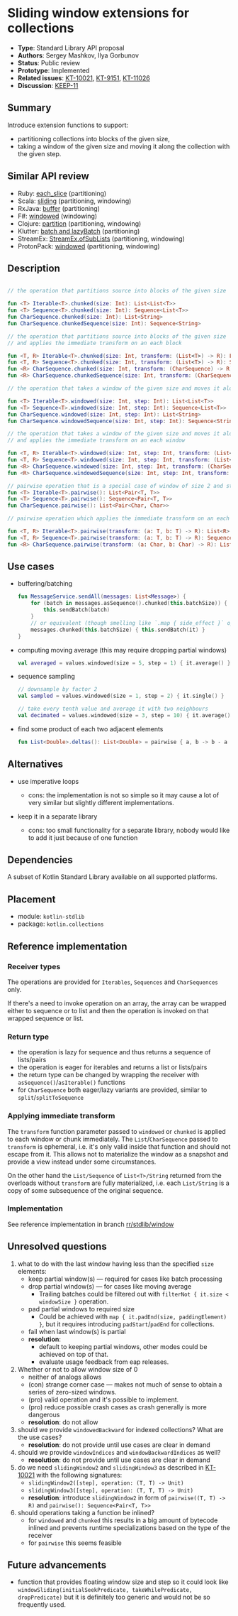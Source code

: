 # Sliding window extensions for collections

* **Type**: Standard Library API proposal
* **Authors**: Sergey Mashkov, Ilya Gorbunov
* **Status**: Public review
* **Prototype**: Implemented
* **Related issues**: [KT-10021](https://youtrack.jetbrains.com/issue/KT-10021), [KT-9151](https://youtrack.jetbrains.com/issue/KT-9151), [KT-11026](https://youtrack.jetbrains.com/issue/KT-11026)
* **Discussion**: [KEEP-11](https://github.com/Kotlin/KEEP/issues/11)

## Summary

Introduce extension functions to support:
- partitioning collections into blocks of the given size,
- taking a window of the given size and moving it along the collection with the given step.

## Similar API review

 - Ruby: [each_slice](http://ruby-doc.org/core-2.2.3/Enumerable.html#method-i-each_slice) (partitioning)
 - Scala: [sliding](http://www.scala-lang.org/api/2.11.8/index.html#scala.collection.IterableLike@sliding%28size:Int,step:Int%29:Iterator[Repr]) (partitioning, windowing)
 - RxJava: [buffer](http://reactivex.io/documentation/operators/buffer.html) (partitioning)
 - F#: [windowed](https://msdn.microsoft.com/visualfsharpdocs/conceptual/seq.windowed['t]-function-[fsharp]) (windowing)
 - Clojure: [partition](https://clojuredocs.org/clojure.core/partition) (partitioning, windowing)
 - Klutter: [batch and lazyBatch](https://github.com/kohesive/klutter/blob/master/core/src/main/kotlin/uy/klutter/core/collections/CollectionsBatching.kt) (partitioning)
 - StreamEx: [StreamEx.ofSubLists](https://github.com/amaembo/streamex/blob/f5bd4c3ba79aa0de87ea834e87ac1040a67fa5d8/src/main/java/one/util/streamex/StreamEx.java#L2677) (partitioning, windowing) 
 - ProtonPack: [windowed](https://github.com/poetix/protonpack/blob/master/src/main/java/com/codepoetics/protonpack/StreamUtils.java#L210) (partitioning, windowing)

## Description

```kotlin

// the operation that partitions source into blocks of the given size

fun <T> Iterable<T>.chunked(size: Int): List<List<T>>
fun <T> Sequence<T>.chunked(size: Int): Sequence<List<T>>
fun CharSequence.chunked(size: Int): List<String>
fun CharSequence.chunkedSequence(size: Int): Sequence<String>

// the operation that partitions source into blocks of the given size 
// and applies the immediate transform on an each block

fun <T, R> Iterable<T>.chunked(size: Int, transform: (List<T>) -> R): List<R>
fun <T, R> Sequence<T>.chunked(size: Int, transform: (List<T>) -> R): Sequence<R>
fun <R> CharSequence.chunked(size: Int, transform: (CharSequence) -> R): List<R>
fun <R> CharSequence.chunkedSequence(size: Int, transform: (CharSequence) -> R): Sequence<R>

// the operation that takes a window of the given size and moves it along  with the given step

fun <T> Iterable<T>.windowed(size: Int, step: Int): List<List<T>>
fun <T> Sequence<T>.windowed(size: Int, step: Int): Sequence<List<T>>
fun CharSequence.windowed(size: Int, step: Int): List<String>
fun CharSequence.windowedSequence(size: Int, step: Int): Sequence<String>

// the operation that takes a window of the given size and moves it along  with the given step
// and applies the immediate transform on an each window

fun <T, R> Iterable<T>.windowed(size: Int, step: Int, transform: (List<T>) -> R): List<R>
fun <T, R> Sequence<T>.windowed(size: Int, step: Int, transform: (List<T>) -> R): Sequence<R>
fun <R> CharSequence.windowed(size: Int, step: Int, transform: (CharSequence) -> R): List<R>
fun <R> CharSequence.windowedSequence(size: Int, step: Int, transform: (CharSequence) -> R): Sequence<R>

// pairwise operation that is a special case of window of size 2 and step 1
fun <T> Iterable<T>.pairwise(): List<Pair<T, T>> 
fun <T> Sequence<T>.pairwise(): Sequence<Pair<T, T>>
fun CharSequence.pairwise(): List<Pair<Char, Char>>

// pairwise operation which applies the immediate transform on an each pair

fun <T, R> Iterable<T>.pairwise(transform: (a: T, b: T) -> R): List<R> 
fun <T, R> Sequence<T>.pairwise(transform: (a: T, b: T) -> R): Sequence<R>
fun <R> CharSequence.pairwise(transform: (a: Char, b: Char) -> R): List<R>
```

## Use cases

  - buffering/batching
 
    ```kotlin
    fun MessageService.sendAll(messages: List<Message>) {
        for (batch in messages.asSequence().chunked(this.batchSize)) {
            this.sendBatch(batch)
        }
        // or equivalent (though smelling like `.map { side_effect }` operation)
        messages.chunked(this.batchSize) { this.sendBatch(it) }
    }
    ```

 - computing moving average (this may require dropping partial windows)

    ```kotlin
    val averaged = values.windowed(size = 5, step = 1) { it.average() }
    ```
 
 - sequence sampling
 
    ```kotlin
    // downsample by factor 2
    val sampled = values.windowed(size = 1, step = 2) { it.single() }
    
    // take every tenth value and average it with two neighbours
    val decimated = values.windowed(size = 3, step = 10) { it.average() }
    ```
 
 - find some product of each two adjacent elements
 
    ```kotlin
    fun List<Double>.deltas(): List<Double> = pairwise { a, b -> b - a }
    ```

## Alternatives

 - use imperative loops
    * cons: the implementation is not so simple so it may cause a lot of very similar but slightly different implementations.

 - keep it in a separate library
    * cons: too small functionality for a separate library, nobody would like to add it just because of one function

## Dependencies

A subset of Kotlin Standard Library available on all supported platforms.

## Placement

 - module: `kotlin-stdlib`
 - package: `kotlin.collections`

## Reference implementation

### Receiver types

The operations are provided for `Iterables`, `Sequences` and `CharSequences` only.

If there's a need to invoke operation on an array, the array can be wrapped either to sequence or to list and then 
the operation is invoked on that wrapped sequence or list.  

### Return type

 - the operation is lazy for sequence and thus returns a sequence of lists/pairs
 - the operation is eager for iterables and returns a list or lists/pairs
 - the return type can be changed by wrapping the receiver with `asSequence()`/`asIterable()` functions
 - for `CharSequence` both eager/lazy variants are provided, similar to `split`/`splitToSequence`

### Applying immediate transform

The `transform` function parameter passed to `windowed` or `chunked` is applied to each window or chunk immediately.
The `List`/`CharSequence` passed to `transform` is ephemeral, i.e. it's only valid inside that function and
should not escape from it. This allows not to materialize the window as a snapshot and provide a view instead under some
circumstances.

On the other hand the `List/Sequence` of `List<T>/String` returned from the overloads without `transform` are fully 
materialized, i.e. each `List/String` is a copy of some subsequence of the original sequence.

### Implementation

See reference implementation in branch [rr/stdlib/window](https://github.com/JetBrains/kotlin/compare/1.2-M1...rr/stdlib/window)

## Unresolved questions

 1. what to do with the last window having less than the specified `size` elements:
    - keep partial window(s) — required for cases like batch processing
    - drop partial window(s) — for cases like moving average
        * Trailing batches could be filtered out with `filterNot { it.size < windowSize }` operation.
    - pad partial windows to required size 
        * Could be achieved with `map { it.padEnd(size, paddingElement) }`, but it requires
        introducing `padStart`/`padEnd` for collections.
    - fail when last window(s) is partial
    - **resolution**: 
        - default to keeping partial windows, other modes could be achieved on top of that.
        - evaluate usage feedback from eap releases.
 2. Whether or not to allow window size of 0
    * neither of analogs allows
    * (con) strange corner case — makes not much of sense to obtain a series of zero-sized windows.
    * (pro) valid operation and it's possible to implement.
    * (pro) reduce possible crash cases as crash generally is more dangerous
    - **resolution**: do not allow
 3. should we provide `windowedBackward` for indexed collections? What are the use cases?
    - **resolution**: do not provide until use cases are clear in demand
 4. should we provide `windowIndices` and `windowBackwardIndices` as well?
    - **resolution**: do not provide until use cases are clear in demand
 5. do we need `slidingWindow2` and `slidingWindow3` as described in [KT-10021](https://youtrack.jetbrains.com/issue/KT-10021) with the following signatures:
     * `slidingWindow2([step], operation: (T, T) -> Unit)`
     * `slidingWindow3([step], operation: (T, T, T) -> Unit)`
     -  **resolution**: introduce `slidingWindow2` in form of `pairwise((T, T) -> R)` and `pairwise(): Sequence<Pair<T, T>>`
 6. should operations taking a function be inlined?
    - for `windowed` and `chunked` this results in a big amount of bytecode inlined and prevents runtime specializations based on the type of the receiver
    - for `pairwise` this seems feasible


## Future advancements

 - function that provides floating window size and step so it could look like `windowSliding(initialSeekPredicate, takeWhilePredicate, dropPredicate)` but it is definitely too generic and would not be so frequently used.


